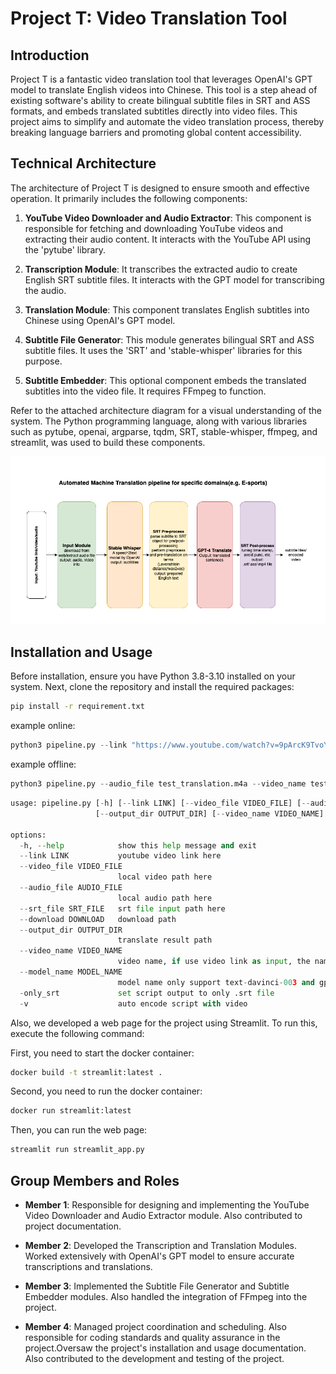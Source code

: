 # Project T: Video Translation Tool

## Introduction

Project T is a fantastic video translation tool that leverages OpenAI's GPT model to translate English videos into Chinese. This tool is a step ahead of existing software's ability to create bilingual subtitle files in SRT and ASS formats, and embeds translated subtitles directly into video files. This project aims to simplify and automate the video translation process, thereby breaking language barriers and promoting global content accessibility.

## Technical Architecture

The architecture of Project T is designed to ensure smooth and effective operation. It primarily includes the following components:

1. **YouTube Video Downloader and Audio Extractor**: This component is responsible for fetching and downloading YouTube videos and extracting their audio content. It interacts with the YouTube API using the 'pytube' library.

2. **Transcription Module**: It transcribes the extracted audio to create English SRT subtitle files. It interacts with the GPT model for transcribing the audio.

3. **Translation Module**: This component translates English subtitles into Chinese using OpenAI's GPT model.

4. **Subtitle File Generator**: This module generates bilingual SRT and ASS subtitle files. It uses the 'SRT' and 'stable-whisper' libraries for this purpose.

5. **Subtitle Embedder**: This optional component embeds the translated subtitles into the video file. It requires FFmpeg to function.

Refer to the attached architecture diagram for a visual understanding of the system. The Python programming language, along with various libraries such as pytube, openai, argparse, tqdm, SRT, stable-whisper, ffmpeg, and streamlit, was used to build these components.

![alt text](doc/23371683049607_.pic.jpg "LYC")

## Installation and Usage

Before installation, ensure you have Python 3.8-3.10 installed on your system. Next, clone the repository and install the required packages:

``` bash
pip install -r requirement.txt
```

example online:

``` python
python3 pipeline.py --link "https://www.youtube.com/watch?v=9pArcK9TvoY" 
```

example offline:

``` python
python3 pipeline.py --audio_file test_translation.m4a --video_name test_translation
```

``` python
usage: pipeline.py [-h] [--link LINK] [--video_file VIDEO_FILE] [--audio_file AUDIO_FILE] [--srt_file SRT_FILE] [--download DOWNLOAD]
                   [--output_dir OUTPUT_DIR] [--video_name VIDEO_NAME] [--model_name MODEL_NAME] [-only_srt] [-v]

options:
  -h, --help            show this help message and exit
  --link LINK           youtube video link here
  --video_file VIDEO_FILE
                        local video path here
  --audio_file AUDIO_FILE
                        local audio path here
  --srt_file SRT_FILE   srt file input path here
  --download DOWNLOAD   download path
  --output_dir OUTPUT_DIR
                        translate result path
  --video_name VIDEO_NAME
                        video name, if use video link as input, the name will auto-filled by youtube video name
  --model_name MODEL_NAME
                        model name only support text-davinci-003 and gpt-3.5-turbo
  -only_srt             set script output to only .srt file
  -v                    auto encode script with video
```

Also, we developed a web page for the project using Streamlit. To run this, execute the following command:

First, you need to start the docker container:

``` bash
docker build -t streamlit:latest .
```

Second, you need to run the docker container:

``` bash
docker run streamlit:latest
```

Then, you can run the web page:
  
``` bash
streamlit run streamlit_app.py
```

## Group Members and Roles

- **Member 1**: Responsible for designing and implementing the YouTube Video Downloader and Audio Extractor module. Also contributed to project documentation.

- **Member 2**: Developed the Transcription and Translation Modules. Worked extensively with OpenAI's GPT model to ensure accurate transcriptions and translations.

- **Member 3**: Implemented the Subtitle File Generator and Subtitle Embedder modules. Also handled the integration of FFmpeg into the project.

- **Member 4**: Managed project coordination and scheduling. Also responsible for coding standards and quality assurance in the project.Oversaw the project's installation and usage documentation. Also contributed to the development and testing of the project.

